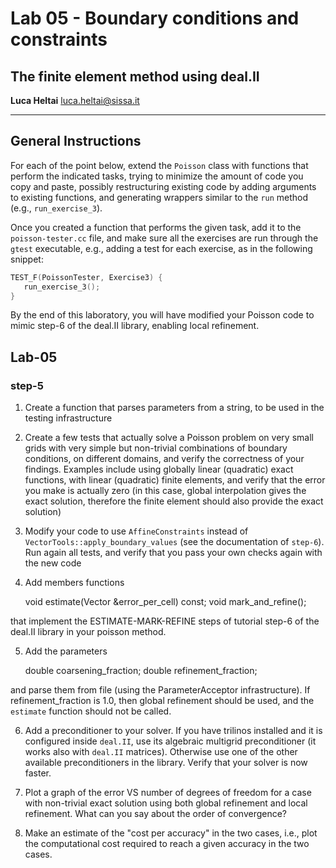 #  Lab 05 - Boundary conditions and constraints
## The finite element method using deal.II

**Luca Heltai** <luca.heltai@sissa.it>

* * * * *

## General Instructions

For each of the point below, extend the `Poisson` class with functions that
perform the indicated tasks, trying to minimize the amount of code you copy and
paste, possibly restructuring existing code by adding arguments to existing
functions, and generating wrappers similar to the `run` method (e.g.,
`run_exercise_3`).

Once you created a function that performs the given task, add it to the
`poisson-tester.cc` file, and make sure all the exercises are run through the
`gtest` executable, e.g., adding a test for each exercise, as in the following
snippet:

```C++
TEST_F(PoissonTester, Exercise3) {
   run_exercise_3();
}
```

By the end of this laboratory, you will have modified your Poisson code to
mimic step-6 of the deal.II library, enabling local refinement.

## Lab-05

### step-5

1. Create a function that parses parameters from a string, to be used in the
testing infrastructure

2. Create a few tests that actually solve a Poisson problem on very small grids
with very simple but non-trivial combinations of boundary conditions, on
different domains, and verify the correctness of your findings. Examples
include using globally linear (quadratic) exact functions, with linear
(quadratic) finite elements, and verify that the error you make is actually
zero (in this case, global interpolation gives the exact solution, therefore
the finite element should also provide the exact solution)

3. Modify your code to use `AffineConstraints` instead of
`VectorTools::apply_boundary_values` (see the documentation of `step-6`). Run
again all tests, and verify that you pass your own checks again with the new
code

4. Add members functions
   
   void estimate(Vector<float> &error_per_cell) const;
   void mark_and_refine();

that implement the ESTIMATE-MARK-REFINE steps of tutorial step-6 of the deal.II
library in your poisson method. 

5. Add the parameters 

   double coarsening_fraction;
   double refinement_fraction;

and parse them from file (using the ParameterAcceptor infrastructure). If
refinement_fraction is 1.0, then global refinement should be used, and the
`estimate` function should not be called.

6. Add a preconditioner to your solver. If you have trilinos installed and it
is configured inside `deal.II`, use its algebraic multigrid preconditioner (it
works also with `deal.II` matrices). Otherwise use one of the other available
preconditioners in the library. Verify that your solver is now faster.

7. Plot a graph of the error VS number of degrees of freedom for a case with
non-trivial exact solution using both global refinement and local refinement.
What can you say about the order of convergence?

8. Make an estimate of the "cost per accuracy" in the two cases, i.e., plot the
computational cost required to reach a given accuracy in the two cases.